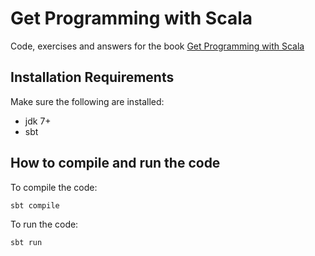 # Get Programming with Scala
Code, exercises and answers for the book [Get Programming with Scala](https://www.manning.com/books/get-programming-with-scala)

Installation Requirements
---
Make sure the following are installed:
 - jdk 7+
 - sbt

How to compile and run the code
-----

To compile the code:
```
sbt compile
```

To run the code:
```
sbt run
```
